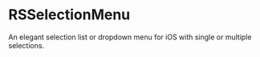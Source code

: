 # RSSelectionMenu

An elegant selection list or dropdown menu for iOS with single or multiple selections.


